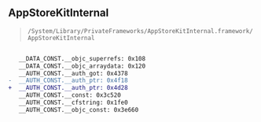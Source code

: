 ## AppStoreKitInternal

> `/System/Library/PrivateFrameworks/AppStoreKitInternal.framework/AppStoreKitInternal`

```diff

   __DATA_CONST.__objc_superrefs: 0x108
   __DATA_CONST.__objc_arraydata: 0x120
   __AUTH_CONST.__auth_got: 0x4378
-  __AUTH_CONST.__auth_ptr: 0x4f18
+  __AUTH_CONST.__auth_ptr: 0x4d28
   __AUTH_CONST.__const: 0x3c520
   __AUTH_CONST.__cfstring: 0x1fe0
   __AUTH_CONST.__objc_const: 0x3e660

```
